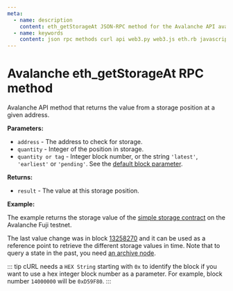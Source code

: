 ```yaml
---
meta:
  - name: description
    content: eth_getStorageAt JSON-RPC method for the Avalanche API available with examples in web3.js, web3.py, eth.rb, and cURL.
  - name: keywords
    content: json rpc methods curl api web3.py web3.js eth.rb javascript python ruby Avalanche 
---
```


# Avalanche eth_getStorageAt RPC method

Avalanche API method that returns the value from a storage position at a given address. 

**Parameters:**

* `address` - The address to check for storage.
* `quantity` - Integer of the position in storage.
* `quantity or tag` - Integer block number, or the string `'latest'`, `'earliest'` or `'pending'`. See the [default block parameter](https://eth.wiki/json-rpc/API#the-default-block-parameter).

**Returns:**

* `result` - The value at this storage position.

**Example:**

The example returns the storage value of the [simple storage contract](https://testnet.snowtrace.io/address/0x6b21fc9607d2B8d39Ee8C95F9B063CD654a3d46C) on the Avalanche Fuji testnet.

The last value change was in block [13258270](https://testnet.snowtrace.io/tx/0xf1b181d1e15c91d50e9214364e5a58710f1f64b7c21621b1a832527c3649de05) and it can be used as a reference point to retrieve the different storage values in time. Note that to query a state in the past, you need <a href="https://chainstack.com/evm-nodes-a-dive-into-the-full-vs-archive-mode/" target="_blank">an archive node</a>.

::: tip
cURL needs a `HEX String` starting with `0x` to identify the block if you want to use a hex integer block number as a parameter.
For example, block number `14000000` will be `0xD59F80`.
:::

<CodeSwitcher :languages="{js:'web3.js', py:'web3.py', rb:'eth.rb', cr:'cURL'}">
<template v-slot:js>

``` js
const Web3 = require("web3");
const node_url = "CHAINSTACK_NODE_URL";
const web3 = new Web3(node_url);
web3.eth.getStorageAt("0x6b21fc9607d2b8d39ee8c95f9b063cd654a3d46c", 0, 13258270).then(result => {
  console.log(result);
})
```

</template>
<template v-slot:py>

``` py
from web3 import Web3  
node_url = "CHAINSTACK_NODE_URL" 
web3 = Web3(Web3.HTTPProvider(node_url)) 
storage = web3.eth.get_storage_at("0x6b21fc9607d2b8d39ee8c95f9b063cd654a3d46c", 0, 13258270)
print(web3.toHex(storage))
```

</template>
<template v-slot:rb>

``` rb
require "eth"
client = Eth::Client.create "CHAINSTACK_NODE_URL"
response = client.eth_get_storage_at("0x6b21fc9607d2b8d39ee8c95f9b063cd654a3d46c", 0, 13258270)
puts response["result"]
```

</template>
<template v-slot:cr>

``` sh
curl -X POST "CHAINSTACK_NODE_URL" \
  -H "Content-Type: application/json" \
  --data '{"method":"eth_getStorageAt","params":["0x6b21fc9607d2b8d39ee8c95f9b063cd654a3d46c", "0x0", "0x3CD50"],"id":1,"jsonrpc":"2.0"}'
```

</template>
</CodeSwitcher>